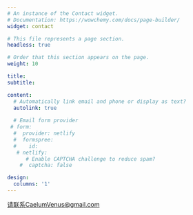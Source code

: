 ```yaml
---
# An instance of the Contact widget.
# Documentation: https://wowchemy.com/docs/page-builder/
widget: contact

# This file represents a page section.
headless: true

# Order that this section appears on the page.
weight: 10

title: 
subtitle:

content:
  # Automatically link email and phone or display as text?
  autolink: true
  
  # Email form provider
 # form:
  #  provider: netlify
  #  formspree:
  #    id:
   # netlify:
      # Enable CAPTCHA challenge to reduce spam?
    #  captcha: false

design:
  columns: '1'
---
```


请联系CaelumVenus@gmail.com
